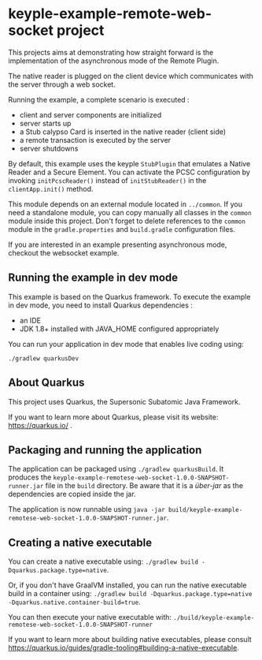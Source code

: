 # keyple-example-remote-web-socket project

This projects aims at demonstrating how straight forward is the implementation of the asynchronous mode of the Remote Plugin. 

The native reader is plugged on the client device which communicates with the server through a web socket.

Running the example, a complete scenario is executed :
- client and server components are initialized
- server starts up
- a Stub calypso Card is inserted in the native reader (client side)
- a remote transaction is executed by the server
- server shutdowns

By default, this example uses the keyple `StubPlugin` that emulates a Native Reader and a Secure Element. You can activate the PCSC configuration by invoking ```initPcscReader()``` instead of  ```initStubReader()``` in the `clientApp.init()` method.      

This module depends on an external module located in `../common`. If you need a standalone module, you can copy manually all classes in the `common` module inside this project. Don't forget to delete references to the `common` module in the `gradle.properties` and `build.gradle` configuration files. 

If you are interested in an example presenting asynchronous mode, checkout the websocket example.

## Running the example in dev mode

This example is based on the Quarkus framework. To execute the example in dev mode, you need to install Quarkus dependencies : 
- an IDE
- JDK 1.8+ installed with JAVA_HOME configured appropriately

You can run your application in dev mode that enables live coding using:
```
./gradlew quarkusDev
```

## About Quarkus

This project uses Quarkus, the Supersonic Subatomic Java Framework.

If you want to learn more about Quarkus, please visit its website: https://quarkus.io/ .



## Packaging and running the application

The application can be packaged using `./gradlew quarkusBuild`.
It produces the `keyple-example-remotese-web-socket-1.0.0-SNAPSHOT-runner.jar` file in the `build` directory.
Be aware that it is a _über-jar_ as the dependencies are copied inside the jar.

The application is now runnable using `java -jar build/keyple-example-remotese-web-socket-1.0.0-SNAPSHOT-runner.jar`.


## Creating a native executable

You can create a native executable using: `./gradlew build -Dquarkus.package.type=native`.

Or, if you don't have GraalVM installed, you can run the native executable build in a container using: `./gradlew build -Dquarkus.package.type=native -Dquarkus.native.container-build=true`.

You can then execute your native executable with: `./build/keyple-example-remotese-web-socket-1.0.0-SNAPSHOT-runner`

If you want to learn more about building native executables, please consult https://quarkus.io/guides/gradle-tooling#building-a-native-executable.
